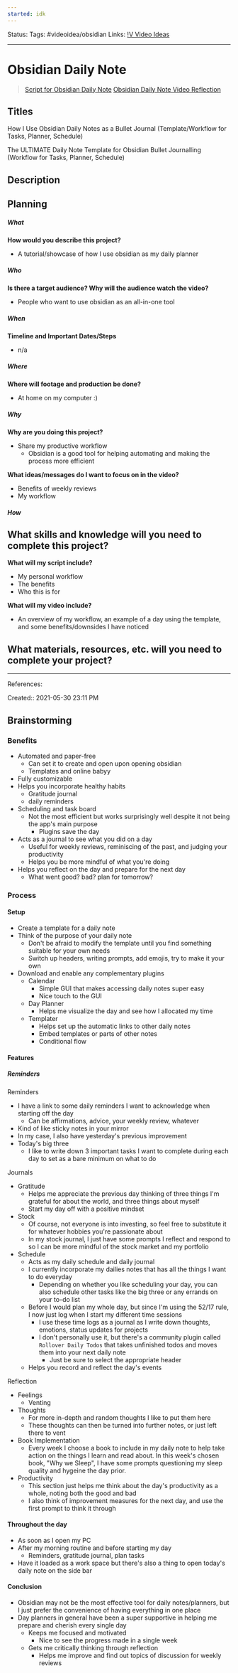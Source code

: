 ```yaml
---
started: idk
---
```

Status:
Tags: #videoidea/obsidian
Links: [!V Video Ideas](!V%20Video%20Ideas)
___
# Obsidian Daily Note
> [Script for Obsidian Daily Note](Script%20for%20Obsidian%20Daily%20Note)
> [Obsidian Daily Note Video Reflection](Obsidian%20Daily%20Note%20Video%20Reflection)
## Titles
 How I Use Obsidian Daily Notes as a Bullet Journal (Template/Workflow for Tasks, Planner, Schedule)

The ULTIMATE Daily Note Template for Obsidian Bullet Journalling (Workflow for Tasks, Planner, Schedule)


## Description

## Planning
##### What
**How would you describe this project?**
- A tutorial/showcase of how I use obsidian as my daily planner

##### Who
**Is there a target audience? Why will the audience watch the video?**
- People who want to use obsidian as an all-in-one tool

##### When
**Timeline and Important Dates/Steps**
- n/a

##### Where
**Where will footage and production be done?**
- At home on my computer :)

##### Why
**Why are you doing this project?**
- Share my productive workflow
	- Obsidian is a good tool for helping automating and making the process more efficient

**What ideas/messages do I want to focus on in the video?**
- Benefits of weekly reviews
- My workflow

##### How
**What skills and knowledge will you need to complete this project?**
- 

**What will my script include?**
- My personal workflow
- The benefits
- Who this is for

**What will my video include?**
- An overview of my workflow, an example of a day using the template, and some benefits/downsides I have noticed

**What materials, resources, etc. will you need to complete your project?**
- 

___
References:

Created:: 2021-05-30 23:11 PM
## Brainstorming
### Benefits
- Automated and paper-free
	- Can set it to create and open upon opening obsidian
	- Templates and online babyy
- Fully customizable
- Helps you incorporate healthy habits
	- Gratitude journal
	- daily reminders
- Scheduling and task board
	- Not the most efficient but works surprisingly well despite it not being the app's main purpose
		- Plugins save the day
- Acts as a journal to see what you did on a day
	- Useful for weekly reviews, reminiscing of the past, and judging your productivity
	- Helps you be more mindful of what you're doing
- Helps you reflect on the day and prepare for the next day
	- What went good? bad? plan for tomorrow?
### Process
#### Setup
- Create a template for a daily note
- Think of the purpose of your daily note
	- Don't be afraid to modify the template until you find something suitable for your own needs
	- Switch up headers, writing prompts, add emojis, try to make it your own
- Download and enable any complementary plugins
	- Calendar
		- Simple GUI that makes accessing daily notes super easy
		- Nice touch to the GUI
	- Day Planner
		- Helps me visualize the day and see how I allocated my time
	- Templater
		- Helps set up the automatic links to other daily notes
		- Embed templates or parts of other notes
		- Conditional flow
#### Features
##### Reminders
Reminders
- I have a link to some daily reminders I want to acknowledge when starting off the day
	- Can be affirmations, advice, your weekly review, whatever
- Kind of like sticky notes in your mirror
- In my case, I also have yesterday's previous improvement
- Today's big three
	- I like to write down 3 important tasks I want to complete during each day to set as a bare minimum on what to do

Journals
- Gratitude
	- Helps me appreciate the previous day thinking of three things I'm grateful for about the world, and three things about myself
	- Start my day off with a positive mindset
- Stock
	- Of course, not everyone is into investing, so feel free to substitute it for whatever hobbies you're passionate about
	- In my stock journal, I just have some prompts I reflect and respond to so I can be more mindful of the stock market and my portfolio
- Schedule
	- Acts as my daily schedule and daily journal
	- I currently incorporate my dailies notes that has all the things I want to do everyday
		- Depending on whether you like scheduling your day, you can also schedule other tasks like the big three or any errands on your to-do list
	- Before I would plan my whole day, but since I'm using the 52/17 rule, I now just log when I start my different time sessions
		- I use these time logs as a journal as I write down thoughts, emotions, status updates for projects
		- I don't personally use it, but there's a community plugin called `Rollover Daily Todos` that takes unfinished todos and moves them into your next daily note
			- Just be sure to select the appropriate header
	- Helps you record and reflect the day's events

Reflection
- Feelings
	- Venting
- Thoughts
	- For more in-depth and random thoughts I like to put them here
	- These thoughts can then be turned into further notes, or just left there to vent
- Book Implementation
	- Every week I choose a book to include in my daily note to help take action on the things I learn and read about. In this week's chosen book, "Why we Sleep", I have some prompts questioning my sleep quality and hygeine the day prior.
- Productivity
	- This section just helps me think about the day's productivity as a whole, noting both the good and bad
	- I also think of improvement measures for the next day, and use the first prompt to think it through
#### Throughout the day
- As soon as I open my PC
- After my morning routine and before starting my day
	- Reminders, gratitude journal, plan tasks
- Have it loaded as a work space but there's also a thing to open today's daily note on the side bar
#### Conclusion
- Obsidian may not be the most effective tool for daily notes/planners, but I just prefer the convenience of having everything in one place
- Day planners in general have been a super supportive in helping me prepare and cherish every single day
	- Keeps me focused and motivated
		- Nice to see the progress made in a single week
	- Gets me critically thinking through reflection
		- Helps me improve and find out topics of discussion for weekly reviews
